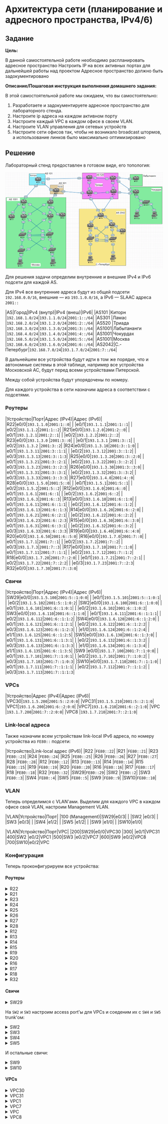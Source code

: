 # Архитектура сети (планирование и адресного пространства, IPv4/6)

## Задание

**Цель:**

В данной самостоятельной работе необходимо распланировать адресное пространство
Настроить IP на всех активных портах для дальнейшей работы над проектом
Адресное пространство должно быть задокументировано

**Описание/Пошаговая инструкция выполнения домашнего задания:**

В этой самостоятельной работе мы ожидаем, что вы самостоятельно:

1. Разработаете и задокументируете адресное пространство для лабораторного стенда.
2. Настроите ip адреса на каждом активном порту
3. Настроите каждый VPC в каждом офисе в своем VLAN.
4. Настроите VLAN управления для сетевых устройств
5. Настроите сети офисов так, чтобы не возникало broadcast штормов, а использование линков было максимально оптимизировано

## Решение

Лабораторный стенд предоставлен в готовом виде, его топология:

![Топология стенда, скриншот из Eve-NG](./topology-initial.png)

Для решения задачи определим внутренние и внешние IPv4 и IPv6
подсети для каждой AS.

Для IPv4 все внутренние адреса будут из общей подсети `192.168.0.0/16`,
внешние — из `193.1.0.0/16`, а IPv6 — SLAAC адреса `2001::`

|AS|Город|IPv4 (внутр)|IPv4 (внеш)|IPv6|
|AS101 |Киторн      |`192.168.1.0/24`|`193.1.1.0/24`|`2001:1::/64`|
|AS301 |Ламас       |`192.168.2.0/24`|`193.1.2.0/24`|`2001:2::/64`|
|AS520 |Триада      |`192.168.3.0/24`|`193.1.3.0/24`|`2001:3::/64`|
|AS1001|Лабытананги |`192.168.4.0/24`|`193.1.4.0/24`|`2001:4::/64`|
|AS1001|Чокурдах    |`192.168.5.0/24`|`193.1.5.0/24`|`2001:5::/64`|
|AS1001|Москва      |`192.168.6.0/24`|`193.1.6.0/24`|`2001:6::/64`|
|AS2042|С.-Петербург|`192.168.7.0/24`|`193.1.7.0/24`|`2001:7::/64`|

В дальнейшем все устройства будут идти в том же порядке, что и
автономные системы в этой таблице, например все устройства
Московской AC, будут перед всеми устройствами Питерской.

Между собой устройства будут упорядочены по номеру.

Для каждого устройства в сети назначим адреса в соответствии с подсетями.

### Роутеры

|Устройство|Порт|Адрес (IPv4)|Адрес (IPv6)|
|R22|e0/0|`193.1.1.0`|`2001:1::0`|
|   |e0/1|`193.1.1.1`|`2001:1::1`|
|   |e0/2|`193.1.1.2`|`2001:1::2`|
|R21|e0/0|`193.1.2.0`|`2001:2::0`|
|   |e0/1|`193.1.2.1`|`2001:2::1`|
|   |e0/2|`193.1.2.2`|`2001:2::2`|
|R23|e0/0|`193.1.3.0` |`2001:3::0`|
|   |e0/1|`193.1.3.1` |`2001:3::1`|
|   |e0/2|`193.1.3.2` |`2001:3::2`|
|R24|e0/0|`193.1.3.10`|`2001:3::1:0`|
|   |e0/1|`193.1.3.11`|`2001:3::1:1`|
|   |e0/2|`193.1.3.12`|`2001:3::1:2`|
|   |e0/3|`193.1.3.13`|`2001:3::1:3`|
|R25|e0/0|`193.1.3.20`|`2001:3::2:0`|
|   |e0/1|`193.1.3.21`|`2001:3::2:1`|
|   |e0/2|`193.1.3.22`|`2001:3::2:2`|
|   |e0/3|`193.1.3.23`|`2001:3::2:3`|
|R26|e0/0|`193.1.3.30`|`2001:3::3:0`|
|   |e0/1|`193.1.3.31`|`2001:3::3:1`|
|   |e0/2|`193.1.3.32`|`2001:3::3:2`|
|   |e0/3|`193.1.3.33`|`2001:3::3:3`|
|R27|e0/0|`193.1.4.0`|`2001:4::0`|
|R28|e0/0|`193.1.5.0`|`2001:5::0`|
|   |e0/1|`193.1.5.1`|`2001:5::1`|
|   |e0/2|`193.1.5.2`|`2001:5::2`|
|R12|e0/0|`193.1.6.0`|`2001:6::0`|
|   |e0/1|`193.1.6.1`|`2001:6::1`|
|   |e0/2|`193.1.6.2`|`2001:6::2`|
|   |e0/3|`193.1.6.3`|`2001:6::3`|
|R13|e0/0|`193.1.6.10`|`2001:6::1:0`|
|   |e0/1|`193.1.6.11`|`2001:6::1:1`|
|   |e0/2|`193.1.6.12`|`2001:6::1:2`|
|   |e0/3|`193.1.6.13`|`2001:6::1:3`|
|R14|e0/0|`193.1.6.20`|`2001:6::2:0`|
|   |e0/1|`193.1.6.21`|`2001:6::2:1`|
|   |e0/2|`193.1.6.22`|`2001:6::2:2`|
|   |e0/3|`193.1.6.23`|`2001:6::2:3`|
|R15|e0/0|`193.1.6.30`|`2001:6::3:0`|
|   |e0/1|`193.1.6.31`|`2001:6::3:1`|
|   |e0/2|`193.1.6.32`|`2001:6::3:2`|
|   |e0/3|`193.1.6.33`|`2001:6::3:3`|
|R19|e0/0|`193.1.6.40`|`2001:6::4:0`|
|R20|e0/0|`193.1.6.50`|`2001:6::5:0`|
|R16|e0/0|`193.1.7.0`|`2001:7::0`|
|   |e0/1|`193.1.7.1`|`2001:7::1`|
|   |e0/2|`193.1.7.2`|`2001:7::2`|
|   |e0/3|`193.1.7.3`|`2001:7::3`|
|R17|e0/0|`193.1.7.10`|`2001:7::1:0`|
|   |e0/1|`193.1.7.11`|`2001:7::1:1`|
|   |e0/2|`193.1.7.12`|`2001:7::1:2`|
|R18|e0/0|`193.1.7.20`|`2001:7::2:0`|
|   |e0/1|`193.1.7.21`|`2001:7::2:1`|
|   |e0/2|`193.1.7.22`|`2001:7::2:2`|
|   |e0/3|`193.1.7.23`|`2001:7::2:3`|
|R32|e0/0|`193.1.7.30`|`2001:7::3:0`|

### Свичи

|Устройство|Порт|Адрес (IPv4)|Адрес (IPv6)|
|SW29|e0/0|`193.1.5.100`|`2001:5::1:0:0`|
|    |e0/1|`193.1.5.101`|`2001:5::1:0:1`|
|    |e0/2|`193.1.5.102`|`2001:5::1:0:2`|
|SW2|e0/0|`193.1.6.100`|`2001:6::1:0:0`|
|   |e0/1|`193.1.6.101`|`2001:6::1:0:1`|
|   |e0/2|`193.1.6.102`|`2001:6::1:0:2`|
|SW3|e0/0|`193.1.6.110`|`2001:6::1:1:0`|
|   |e0/1|`193.1.6.111`|`2001:6::1:1:1`|
|   |e0/2|`193.1.6.112`|`2001:6::1:1:2`|
|SW4|e0/0|`193.1.6.120`|`2001:6::1:2:0`|
|   |e0/1|`193.1.6.121`|`2001:6::1:2:1`|
|   |e0/2|`193.1.6.122`|`2001:6::1:2:2`|
|   |e0/3|`193.1.6.123`|`2001:6::1:2:3`|
|   |e1/0|`193.1.6.124`|`2001:6::1:2:4`|
|   |e1/1|`193.1.6.125`|`2001:6::1:2:5`|
|SW5|e0/0|`193.1.6.130`|`2001:6::1:3:0`|
|   |e0/1|`193.1.6.131`|`2001:6::1:3:1`|
|   |e0/2|`193.1.6.132`|`2001:6::1:3:2`|
|   |e0/3|`193.1.6.133`|`2001:6::1:3:3`|
|   |e1/0|`193.1.6.134`|`2001:6::1:3:4`|
|   |e1/1|`193.1.6.135`|`2001:6::1:3:5`|
|SW9 |e0/0|`193.1.7.100`|`2001:7::1:0:0`|
|    |e0/1|`193.1.7.101`|`2001:7::1:0:1`|
|    |e0/2|`193.1.7.102`|`2001:7::1:0:2`|
|    |e0/3|`193.1.7.103`|`2001:7::1:0:3`|
|SW10|e0/0|`193.1.7.110`|`2001:7::1:1:0`|
|    |e0/1|`193.1.7.111`|`2001:7::1:1:1`|
|    |e0/2|`193.1.7.112`|`2001:7::1:1:2`|
|    |e0/3|`193.1.7.113`|`2001:7::1:1:3`|

### VPCs

|Устройство|Адрес (IPv4)|Адрес (IPv6)|
|VPC30|`193.1.5.200`|`2001:5::2:0:0`|
|VPC31|`193.1.5.210`|`2001:5::2:1:0`|
|VPC1|`193.1.6.200`|`2001:6::2:0:0`|
|VPC7|`193.1.6.210`|`2001:6::2:1:0`|
|VPC  |`193.1.7.200`|`2001:7::2:0:0`|
|VPC8 |`193.1.7.210`|`2001:7::2:1:0`|

### Link-local адреса

Также назначим всем устройствам link-local IPv6 адреса,
по номеру устройства из `FE80::` подсети:

|Устройство|Link-local адрес (IPv6)|
|R22 |`FE80::22`|
|R21 |`FE80::21`|
|R23 |`FE80::23`|
|R24 |`FE80::24`|
|R25 |`FE80::25`|
|R26 |`FE80::26`|
|R27 |`FE80::27`|
|R28 |`FE80::28`|
|R12 |`FE80::12`|
|R13 |`FE80::13`|
|R14 |`FE80::14`|
|R15 |`FE80::15`|
|R19 |`FE80::19`|
|R20 |`FE80::20`|
|R16 |`FE80::16`|
|R17 |`FE80::17`|
|R18 |`FE80::18`|
|R32 |`FE80::32`|
|SW29|`FE80::29`|
|SW2 |`FE80::2`|
|SW3 |`FE80::3`|
|SW4 |`FE80::4`|
|SW5 |`FE80::5`|
|SW9 |`FE80::9`|
|SW10|`FE80::10`|

### VLAN

Теперь определимся с VLAN'ами.
Выделим для каждого VPC в каждом офисе свой VLAN,
настроим Management VLAN.

|VLAN|Устройство|Порт|
|100 (Management)|SW29|e0/3|
|                |SW2 |e0/3|
|                |SW3 |e0/3|
|                |SW4 |e1/2|
|                |SW5 |e1/2|
|                |SW9 |e1/0|
|                |SW10|e1/0|

|VLAN|Устройство|Порт|VPC|
|200|SW29|e0/0|VPC30
|300|    |e0/1|VPC31
|400|SW2 |e0/2|VPC1
|500|SW3 |e0/2|VPC7
|600|SW9 |e0/2|VPC8
|700|SW10|e0/2|VPC

### Конфигурация

Теперь проконфигурируем все устройства:

#### Роутеры

<details>
  <summary>R22</summary>

  ```

  !
  version 15.4
  service timestamps debug datetime msec
  service timestamps log datetime msec
  no service password-encryption
  !
  hostname R22
  !
  boot-start-marker
  boot-end-marker
  !
  !
  !
  no aaa new-model
  clock timezone EET 2 0
  mmi polling-interval 60
  no mmi auto-configure
  no mmi pvc
  mmi snmp-timeout 180
  !
  !
  !
  !
  !
  !
  !
  !


  !
  !
  !
  !
  ip cef
  ipv6 unicast-routing
  no ipv6 cef
  !
  multilink bundle-name authenticated
  !
  !
  !
  !
  !
  !
  !
  !
  !
  redundancy
  !
  !
  ! 
  !
  !
  !
  !
  !
  !
  !
  !
  !
  !
  !
  !
  interface Ethernet0/0
   no shutdown
   ip address 193.1.1.0 255.255.255.0
   ipv6 address 2001:1::0
   ipv6 address FE80::22 link-local
  !
  interface Ethernet0/1
   no shutdown
   ip address 193.1.1.1 255.255.255.0
   ipv6 address 2001:1::1
   ipv6 address FE80::22 link-local
  !
  interface Ethernet0/2
   no shutdown
   ip address 193.1.1.2 255.255.255.0
   ipv6 address 2001:1::2
   ipv6 address FE80::22 link-local
  !
  interface Ethernet0/3
   no shutdown
   no ip address
   shutdown
  !
  interface Ethernet1/0
   no shutdown
   no ip address
   shutdown
  !
  interface Ethernet1/1
   no shutdown
   no ip address
   shutdown
  !
  interface Ethernet1/2
   no shutdown
   no ip address
   shutdown
  !
  interface Ethernet1/3
   no shutdown
   no ip address
   shutdown
  !
  ip forward-protocol nd
  !
  !
  no ip http server
  no ip http secure-server
  !
  !
  !
  !
  control-plane
  !
  !
  !
  !
  !
  !
  !
  !
  line con 0
   logging synchronous
  line aux 0
  line vty 0 4
   login
   transport input none
  !
  !
  end
  ```
</details>

<details>
  <summary>R21</summary>

  ```
  !
  version 15.4
  service timestamps debug datetime msec
  service timestamps log datetime msec
  no service password-encryption
  !
  hostname R21
  !
  boot-start-marker
  boot-end-marker
  !
  !
  !
  no aaa new-model
  clock timezone EET 2 0
  mmi polling-interval 60
  no mmi auto-configure
  no mmi pvc
  mmi snmp-timeout 180
  !
  !
  !
  !
  !
  !
  !
  !


  !
  !
  !
  !
  ip cef
  ipv6 unicast-routing
  no ipv6 cef
  !
  multilink bundle-name authenticated
  !
  !
  !
  !
  !
  !
  !
  !
  !
  redundancy
  !
  !
  ! 
  !
  !
  !
  !
  !
  !
  !
  !
  !
  !
  !
  !
  interface Ethernet0/0
   no shutdown
   ip address 193.1.2.0 255.255.255.0
   ipv6 address 2001:2::0
   ipv6 address FE80::21 link-local
  !
  interface Ethernet0/1
   no shutdown
   ip address 193.1.2.1 255.255.255.0
   ipv6 address 2001:2::1
   ipv6 address FE80::21 link-local
  !
  interface Ethernet0/2
   no shutdown
   ip address 193.1.2.2 255.255.255.0
   ipv6 address 2001:2::2
   ipv6 address FE80::21 link-local
  !
  interface Ethernet0/3
   no shutdown
   no ip address
   shutdown
  !
  interface Ethernet1/0
   no shutdown
   no ip address
   shutdown
  !
  interface Ethernet1/1
   no shutdown
   no ip address
   shutdown
  !
  interface Ethernet1/2
   no shutdown
   no ip address
   shutdown
  !
  interface Ethernet1/3
   no shutdown
   no ip address
   shutdown
  !
  ip forward-protocol nd
  !
  !
  no ip http server
  no ip http secure-server
  !
  !
  !
  !
  control-plane
  !
  !
  !
  !
  !
  !
  !
  !
  line con 0
   logging synchronous
  line aux 0
  line vty 0 4
   login
   transport input none
  !
  !
  end
  ```
</details>

<details>
  <summary>R23</summary>

  ```

  !
  version 15.4
  service timestamps debug datetime msec
  service timestamps log datetime msec
  no service password-encryption
  !
  hostname R23
  !
  boot-start-marker
  boot-end-marker
  !
  !
  !
  no aaa new-model
  clock timezone EET 2 0
  mmi polling-interval 60
  no mmi auto-configure
  no mmi pvc
  mmi snmp-timeout 180
  !
  !
  !
  !
  !
  !
  !
  !


  !
  !
  !
  !
  ip cef
  ipv6 unicast-routing
  no ipv6 cef
  !
  multilink bundle-name authenticated
  !
  !
  !
  !
  !
  !
  !
  !
  !
  redundancy
  !
  !
  ! 
  !
  !
  !
  !
  !
  !
  !
  !
  !
  !
  !
  !
  interface Ethernet0/0
   no shutdown
   ip address 193.1.3.0 255.255.255.0
   ipv6 address 2001:3::0
   ipv6 address FE80::23 link-local
  !
  interface Ethernet0/1
   no shutdown
   ip address 193.1.3.1 255.255.255.0
   ipv6 address 2001:3::1
   ipv6 address FE80::23 link-local
  !
  interface Ethernet0/2
   no shutdown
   ip address 193.1.3.2 255.255.255.0
   ipv6 address 2001:3::2
   ipv6 address FE80::23 link-local
  !
  interface Ethernet0/3
   no shutdown
   no ip address
   shutdown
  !
  interface Ethernet1/0
   no shutdown
   no ip address
   shutdown
  !
  interface Ethernet1/1
   no shutdown
   no ip address
   shutdown
  !
  interface Ethernet1/2
   no shutdown
   no ip address
   shutdown
  !
  interface Ethernet1/3
   no shutdown
   no ip address
   shutdown
  !
  ip forward-protocol nd
  !
  !
  no ip http server
  no ip http secure-server
  !
  !
  !
  !
  control-plane
  !
  !
  !
  !
  !
  !
  !
  !
  line con 0
   logging synchronous
  line aux 0
  line vty 0 4
   login
   transport input none
  !
  !
  end
  ```
</details>

<details>
  <summary>R24</summary>

  ```
  !
  version 15.4
  service timestamps debug datetime msec
  service timestamps log datetime msec
  no service password-encryption
  !
  hostname R24
  !
  boot-start-marker
  boot-end-marker
  !
  !
  !
  no aaa new-model
  clock timezone EET 2 0
  mmi polling-interval 60
  no mmi auto-configure
  no mmi pvc
  mmi snmp-timeout 180
  !
  !
  !
  !
  !
  !
  !
  !


  !
  !
  !
  !
  ip cef
  ipv6 unicast-routing
  no ipv6 cef
  !
  multilink bundle-name authenticated
  !
  !
  !
  !
  !
  !
  !
  !
  !
  redundancy
  !
  !
  ! 
  !
  !
  !
  !
  !
  !
  !
  !
  !
  !
  !
  !
  interface Ethernet0/0
   no shutdown
   ip address 193.1.3.10 255.255.255.0
   ipv6 address 2001:3::1:0
   ipv6 address FE80::24 link-local
  !
  interface Ethernet0/1
   no shutdown
   ip address 193.1.3.11 255.255.255.0
   ipv6 address 2001:3::1:1
   ipv6 address FE80::24 link-local
  !
  interface Ethernet0/2
   no shutdown
   ip address 193.1.3.12 255.255.255.0
   ipv6 address 2001:3::1:2
   ipv6 address FE80::24 link-local
  !
  interface Ethernet0/3
   no shutdown
   ip address 193.1.3.13 255.255.255.0
   ipv6 address 2001:3::1:3
   ipv6 address FE80::24 link-local
  !
  interface Ethernet1/0
   no shutdown
   no ip address
   shutdown
  !
  interface Ethernet1/1
   no shutdown
   no ip address
   shutdown
  !
  interface Ethernet1/2
   no shutdown
   no ip address
   shutdown
  !
  interface Ethernet1/3
   no shutdown
   no ip address
   shutdown
  !
  ip forward-protocol nd
  !
  !
  no ip http server
  no ip http secure-server
  !
  !
  !
  !
  control-plane
  !
  !
  !
  !
  !
  !
  !
  !
  line con 0
   logging synchronous
  line aux 0
  line vty 0 4
   login
   transport input none
  !
  !
  end
  ```
</details>

<details>
  <summary>R25</summary>

  ```
  !
  version 15.4
  service timestamps debug datetime msec
  service timestamps log datetime msec
  no service password-encryption
  !
  hostname R25
  !
  boot-start-marker
  boot-end-marker
  !
  !
  !
  no aaa new-model
  clock timezone EET 2 0
  mmi polling-interval 60
  no mmi auto-configure
  no mmi pvc
  mmi snmp-timeout 180
  !
  !
  !
  !
  !
  !
  !
  !


  !
  !
  !
  !
  ip cef
  ipv6 unicast-routing
  no ipv6 cef
  !
  multilink bundle-name authenticated
  !
  !
  !
  !
  !
  !
  !
  !
  !
  redundancy
  !
  !
  ! 
  !
  !
  !
  !
  !
  !
  !
  !
  !
  !
  !
  !
  interface Ethernet0/0
   no shutdown
   ip address 193.1.3.20 255.255.255.0
   ipv6 address 2001:3::2:0
   ipv6 address FE80::25 link-local
  !
  interface Ethernet0/1
   no shutdown
   ip address 193.1.3.21 255.255.255.0
   ipv6 address 2001:3::2:1
   ipv6 address FE80::25 link-local
  !
  interface Ethernet0/2
   no shutdown
   ip address 193.1.3.22 255.255.255.0
   ipv6 address 2001:3::2:2
   ipv6 address FE80::25 link-local
  !
  interface Ethernet0/3
   no shutdown
   ip address 193.1.3.23 255.255.255.0
   ipv6 address 2001:3::2:3
   ipv6 address FE80::25 link-local
  !
  interface Ethernet1/0
   no shutdown
   no ip address
   shutdown
  !
  interface Ethernet1/1
   no shutdown
   no ip address
   shutdown
  !
  interface Ethernet1/2
   no shutdown
   no ip address
   shutdown
  !
  interface Ethernet1/3
   no shutdown
   no ip address
   shutdown
  !
  ip forward-protocol nd
  !
  !
  no ip http server
  no ip http secure-server
  !
  !
  !
  !
  control-plane
  !
  !
  !
  !
  !
  !
  !
  !
  line con 0
   logging synchronous
  line aux 0
  line vty 0 4
   login
   transport input none
  !
  !
  end
  ```
</details>

<details>
  <summary>R26</summary>

  ```
  !
  version 15.4
  service timestamps debug datetime msec
  service timestamps log datetime msec
  no service password-encryption
  !
  hostname R26
  !
  boot-start-marker
  boot-end-marker
  !
  !
  !
  no aaa new-model
  clock timezone EET 2 0
  mmi polling-interval 60
  no mmi auto-configure
  no mmi pvc
  mmi snmp-timeout 180
  !
  !
  !
  !
  !
  !
  !
  !


  !
  !
  !
  !
  ip cef
  ipv6 unicast-routing
  no ipv6 cef
  !
  multilink bundle-name authenticated
  !
  !
  !
  !
  !
  !
  !
  !
  !
  redundancy
  !
  !
  ! 
  !
  !
  !
  !
  !
  !
  !
  !
  !
  !
  !
  !
  interface Ethernet0/0
   no shutdown
   ip address 193.1.3.30 255.255.255.0
   ipv6 address 2001:3::3:0
   ipv6 address FE80::26 link-local
  !
  interface Ethernet0/1
   no shutdown
   ip address 193.1.3.31 255.255.255.0
   ipv6 address 2001:3::3:1
   ipv6 address FE80::26 link-local
  !
  interface Ethernet0/2
   no shutdown
   ip address 193.1.3.32 255.255.255.0
   ipv6 address 2001:3::3:2
   ipv6 address FE80::26 link-local
  !
  interface Ethernet0/3
   no shutdown
   ip address 193.1.3.33 255.255.255.0
   ipv6 address 2001:3::3:3
   ipv6 address FE80::26 link-local
  !
  interface Ethernet1/0
   no shutdown
   no ip address
   shutdown
  !
  interface Ethernet1/1
   no shutdown
   no ip address
   shutdown
  !
  interface Ethernet1/2
   no shutdown
   no ip address
   shutdown
  !
  interface Ethernet1/3
   no shutdown
   no ip address
   shutdown
  !
  ip forward-protocol nd
  !
  !
  no ip http server
  no ip http secure-server
  !
  !
  !
  !
  control-plane
  !
  !
  !
  !
  !
  !
  !
  !
  line con 0
   logging synchronous
  line aux 0
  line vty 0 4
   login
   transport input none
  !
  !
  end
  ```
</details>

<details>
  <summary>R27</summary>

  ```
  !
  version 15.4
  service timestamps debug datetime msec
  service timestamps log datetime msec
  no service password-encryption
  !
  hostname R27
  !
  boot-start-marker
  boot-end-marker
  !
  !
  !
  no aaa new-model
  clock timezone EET 2 0
  mmi polling-interval 60
  no mmi auto-configure
  no mmi pvc
  mmi snmp-timeout 180
  !
  !
  !
  !
  !
  !
  !
  !


  !
  !
  !
  !
  ip cef
  ipv6 unicast-routing
  no ipv6 cef
  !
  multilink bundle-name authenticated
  !
  !
  !
  !
  !
  !
  !
  !
  !
  redundancy
  !
  !
  ! 
  !
  !
  !
  !
  !
  !
  !
  !
  !
  !
  !
  !
  interface Ethernet0/0
   no shutdown
   ip address 193.1.4.0 255.255.255.0
   ipv6 address 2001:4::0
   ipv6 address FE80::27 link-local
  !
  interface Ethernet0/1
   no shutdown
   no ip address
   shutdown
  !
  interface Ethernet0/2
   no shutdown
   no ip address
   shutdown
  !
  interface Ethernet0/3
   no shutdown
   no ip address
   shutdown
  !
  interface Ethernet1/0
   no shutdown
   no ip address
   shutdown
  !
  interface Ethernet1/1
   no shutdown
   no ip address
   shutdown
  !
  interface Ethernet1/2
   no shutdown
   no ip address
   shutdown
  !
  interface Ethernet1/3
   no shutdown
   no ip address
   shutdown
  !
  ip forward-protocol nd
  !
  !
  no ip http server
  no ip http secure-server
  !
  !
  !
  !
  control-plane
  !
  !
  !
  !
  !
  !
  !
  !
  line con 0
   logging synchronous
  line aux 0
  line vty 0 4
   login
   transport input none
  !
  !
  end
  ```
</details>

<details>
  <summary>R28</summary>

  ```

  !
  version 15.4
  service timestamps debug datetime msec
  service timestamps log datetime msec
  no service password-encryption
  !
  hostname R28
  !
  boot-start-marker
  boot-end-marker
  !
  !
  !
  no aaa new-model
  clock timezone EET 2 0
  mmi polling-interval 60
  no mmi auto-configure
  no mmi pvc
  mmi snmp-timeout 180
  !
  !
  !
  !
  !
  !
  !
  !


  !
  !
  !
  !
  ip cef
  ipv6 unicast-routing
  ipv6 cef
  !
  multilink bundle-name authenticated
  !
  !
  !
  !
  !
  !
  !
  !
  !
  redundancy
  !
  !
  ! 
  !
  !
  !
  !
  !
  !
  !
  !
  !
  !
  !
  !
  interface Ethernet0/0
   no shutdown
   ip address 193.1.5.0 255.255.255.0
   ipv6 address 2001:5::0
   ipv6 address FE80::28 link-local
  !
  interface Ethernet0/1
   no shutdown
   ip address 193.1.5.1 255.255.255.0
   ipv6 address 2001:5::1
   ipv6 address FE80::28 link-local
  !
  interface Ethernet0/2
   no shutdown
   ip address 193.1.5.2 255.255.255.0
   ipv6 address 2001:5::2
   ipv6 address FE80::28 link-local
  !
  interface Ethernet0/3
   no shutdown
   no ip address
   shutdown
  !
  interface Ethernet1/0
   no shutdown
   no ip address
   shutdown
  !
  interface Ethernet1/1
   no shutdown
   no ip address
   shutdown
  !
  interface Ethernet1/2
   no shutdown
   no ip address
   shutdown
  !
  interface Ethernet1/3
   no shutdown
   no ip address
   shutdown
  !
  ip forward-protocol nd
  !
  !
  no ip http server
  no ip http secure-server
  !
  !
  !
  !
  control-plane
  !
  !
  !
  !
  !
  !
  !
  !
  line con 0
   logging synchronous
  line aux 0
  line vty 0 4
   login
   transport input none
  !
  !
  end
  ```
</details>

<details>
  <summary>R12</summary>

  ```
  !
  version 15.4
  service timestamps debug datetime msec
  service timestamps log datetime msec
  no service password-encryption
  !
  hostname R12
  !
  boot-start-marker
  boot-end-marker
  !
  !
  !
  no aaa new-model
  clock timezone EET 2 0
  mmi polling-interval 60
  no mmi auto-configure
  no mmi pvc
  mmi snmp-timeout 180
  !
  !
  !
  !
  !
  !
  !
  !


  !
  !
  !
  !
  ip cef
  ipv6 unicast-routing
  no ipv6 cef
  !
  multilink bundle-name authenticated
  !
  !
  !
  !
  !
  !
  !
  !
  !
  redundancy
  !
  !
  ! 
  !
  !
  !
  !
  !
  !
  !
  !
  !
  !
  !
  !
  interface Ethernet0/0
   no shutdown
   no ip address
  !
  interface Ethernet0/0.100
   no shutdown
   encapsulation dot1Q 100
   ip address 193.1.6.0 255.255.255.0
   ipv6 address 2001:6::0
   ipv6 address FE80::12 link-local
  !
  interface Ethernet0/0.400
   no shutdown
   encapsulation dot1Q 400
   ip address 193.1.6.0 255.255.255.0
   ipv6 address 2001:6::0
   ipv6 address FE80::12 link-local
  !
  interface Ethernet0/1
   no shutdown
   no ip address
  !
  interface Ethernet0/1.500
   no shutdown
   encapsulation dot1Q 500
   ip address 193.1.6.1 255.255.255.0
   ipv6 address 2001:6::1
   ipv6 address FE80::12 link-local
  !
  interface Ethernet0/2
   no shutdown
   ip address 193.1.6.2 255.255.255.0
   ipv6 address 2001:6::2
   ipv6 address FE80::12 link-local
  !
  interface Ethernet0/3
   no shutdown
   ip address 193.1.6.3 255.255.255.0
   ipv6 address 2001:6::3
   ipv6 address FE80::12 link-local
  !
  interface Ethernet1/0
   no shutdown
   no ip address
   shutdown
  !
  interface Ethernet1/1
   no shutdown
   no ip address
   shutdown
  !
  interface Ethernet1/2
   no shutdown
   no ip address
   shutdown
  !
  interface Ethernet1/3
   no shutdown
   no ip address
   shutdown
  !
  ip forward-protocol nd
  !
  !
  no ip http server
  no ip http secure-server
  !
  !
  !
  !
  control-plane
  !
  !
  !
  !
  !
  !
  !
  !
  line con 0
   logging synchronous
  line aux 0
  line vty 0 4
   login
   transport input none
  !
  !
  end
  ```
</details>

<details>
  <summary>R13</summary>

  ```
  version 15.4
  service timestamps debug datetime msec
  service timestamps log datetime msec
  no service password-encryption
  !
  hostname R13
  !
  boot-start-marker
  boot-end-marker
  !
  !
  !
  no aaa new-model
  clock timezone EET 2 0
  mmi polling-interval 60
  no mmi auto-configure
  no mmi pvc
  mmi snmp-timeout 180
  !
  !
  !
  !
  !
  !
  !
  !


  !
  !
  !
  !
  ip cef
  ipv6 unicast-routing
  no ipv6 cef
  !
  multilink bundle-name authenticated
  !
  !
  !
  !
  !
  !
  !
  !
  !
  redundancy
  !
  !
  ! 
  !
  !
  !
  !
  !
  !
  !
  !
  !
  !
  !
  !
  interface Ethernet0/0
   no shutdown
   no ip address
  !
  interface Ethernet0/0.100
   no shutdown
   encapsulation dot1Q 100
   ip address 193.1.6.10 255.255.255.0
   ipv6 address 2001:6::1:0
   ipv6 address FE80::13 link-local
  !
  interface Ethernet0/0.500
   no shutdown
   ip address 100.0.1.1 255.255.255.0
   ipv6 address FE80::13 link-local
   ipv6 address 2001:1001:0:101::13/64
  !
  interface Ethernet0/1
   no shutdown
   no ip address
  !
  interface Ethernet0/1.400
   no shutdown
   encapsulation dot1Q 400
   ip address 193.1.6.11 255.255.255.0
   ipv6 address 2001:6::1:1
   ipv6 address FE80::13 link-local
  !
  interface Ethernet0/2
   no shutdown
   ip address 193.1.6.12 255.255.255.0
   ipv6 address 2001:6::1:2
   ipv6 address FE80::13 link-local
  !
  interface Ethernet0/3
   no shutdown
   ip address 193.1.6.13 255.255.255.0
   ipv6 address 2001:6::1:3
   ipv6 address FE80::13 link-local
  !
  interface Ethernet1/0
   no shutdown
   no ip address
   shutdown
  !
  interface Ethernet1/1
   no shutdown
   no ip address
   shutdown
  !
  interface Ethernet1/2
   no shutdown
   no ip address
   shutdown
  !
  interface Ethernet1/3
   no shutdown
   no ip address
   shutdown
  !
  ip forward-protocol nd
  !
  !
  no ip http server
  no ip http secure-server
  !
  !
  !
  !
  control-plane
  !
  !
  !
  !
  !
  !
  !
  !
  line con 0
   logging synchronous
  line aux 0
  line vty 0 4
   login
   transport input none
  !
  !
  end
  ```
</details>

<details>
  <summary>R14</summary>

  ```
  !
  version 15.4
  service timestamps debug datetime msec
  service timestamps log datetime msec
  no service password-encryption
  !
  hostname R14
  !
  boot-start-marker
  boot-end-marker
  !
  !
  !
  no aaa new-model
  clock timezone EET 2 0
  mmi polling-interval 60
  no mmi auto-configure
  no mmi pvc
  mmi snmp-timeout 180
  !
  !
  !
  !
  !
  !
  !
  !


  !
  !
  !
  !
  ip cef
  ipv6 unicast-routing
  no ipv6 cef
  !
  multilink bundle-name authenticated
  !
  !
  !
  !
  !
  !
  !
  !
  !
  redundancy
  !
  !
  ! 
  !
  !
  !
  !
  !
  !
  !
  !
  !
  !
  !
  !
  interface Ethernet0/0
   no shutdown
   ip address 193.1.6.20 255.255.255.0
   ipv6 address 2001:6::2:0
   ipv6 address FE80::14 link-local
  !
  interface Ethernet0/1
   no shutdown
   ip address 193.1.6.21 255.255.255.0
   ipv6 address 2001:6::2:1
   ipv6 address FE80::14 link-local
  !
  interface Ethernet0/2
   no shutdown
   ip address 193.1.6.22 255.255.255.0
   ipv6 address 2001:6::2:2
   ipv6 address FE80::14 link-local
  !
  interface Ethernet0/3
   no shutdown
   ip address 193.1.6.23 255.255.255.0
   ipv6 address 2001:6::2:3
   ipv6 address FE80::14 link-local
  !
  ip forward-protocol nd
  !
  !
  no ip http server
  no ip http secure-server
  !
  !
  !
  !
  control-plane
  !
  !
  !
  !
  !
  !
  !
  !
  line con 0
   logging synchronous
  line aux 0
  line vty 0 4
   login
   transport input none
  !
  !
  end
  ```
</details>

<details>
  <summary>R15</summary>

  ```
  !
  version 15.4
  service timestamps debug datetime msec
  service timestamps log datetime msec
  no service password-encryption
  !
  hostname R15
  !
  boot-start-marker
  boot-end-marker
  !
  !
  !
  no aaa new-model
  clock timezone EET 2 0
  mmi polling-interval 60
  no mmi auto-configure
  no mmi pvc
  mmi snmp-timeout 180
  !
  !
  !
  !
  !
  !
  !
  !


  !
  !
  !
  !
  ip cef
  ipv6 unicast-routing
  no ipv6 cef
  !
  multilink bundle-name authenticated
  !
  !
  !
  !
  !
  !
  !
  !
  !
  redundancy
  !
  !
  ! 
  !
  !
  !
  !
  !
  !
  !
  !
  !
  !
  !
  !
  interface Ethernet0/0
   no shutdown
   ip address 193.1.6.30 255.255.255.0
   ipv6 address 2001:6::3:0
   ipv6 address FE80::15 link-local
  !
  interface Ethernet0/1
   no shutdown
   ip address 193.1.6.31 255.255.255.0
   ipv6 address 2001:6::3:1
   ipv6 address FE80::15 link-local
  !
  interface Ethernet0/2
   no shutdown
   ip address 193.1.6.32 255.255.255.0
   ipv6 address 2001:6::3:2
   ipv6 address FE80::15 link-local
  !
  interface Ethernet0/3
   no shutdown
   ip address 193.1.6.33 255.255.255.0
   ipv6 address 2001:6::3:3
   ipv6 address FE80::15 link-local
  !
  ip forward-protocol nd
  !
  !
  no ip http server
  no ip http secure-server
  !
  !
  !
  !
  control-plane
  !
  !
  !
  !
  !
  !
  !
  !
  line con 0
   logging synchronous
  line aux 0
  line vty 0 4
   login
   transport input none
  !
  !
  end
  ```
</details>

<details>
  <summary>R19</summary>

  ```
  !
  version 15.4
  service timestamps debug datetime msec
  service timestamps log datetime msec
  no service password-encryption
  !
  hostname R19
  !
  boot-start-marker
  boot-end-marker
  !
  !
  !
  no aaa new-model
  clock timezone EET 2 0
  mmi polling-interval 60
  no mmi auto-configure
  no mmi pvc
  mmi snmp-timeout 180
  !
  !
  !
  !
  !
  !
  !
  !


  !
  !
  !
  !
  ip cef
  ipv6 unicast-routing
  no ipv6 cef
  !
  multilink bundle-name authenticated
  !
  !
  !
  !
  !
  !
  !
  !
  !
  redundancy
  !
  !
  ! 
  !
  !
  !
  !
  !
  !
  !
  !
  !
  !
  !
  !
  interface Ethernet0/0
   no shutdown
   ip address 193.1.6.40 255.255.255.0
   ipv6 address 2001:6::4:0
   ipv6 address FE80::19 link-local
  !
  interface Ethernet0/1
   no shutdown
   no ip address
   shutdown
  !
  interface Ethernet0/2
   no shutdown
   no ip address
   shutdown
  !
  interface Ethernet0/3
   no shutdown
   no ip address
   shutdown
  !
  ip forward-protocol nd
  !
  !
  no ip http server
  no ip http secure-server
  !
  !
  !
  !
  control-plane
  !
  !
  !
  !
  !
  !
  !
  !
  line con 0
   logging synchronous
  line aux 0
  line vty 0 4
   login
   transport input none
  !
  !
  end
  ```
</details>

<details>
  <summary>R20</summary>

  ```
  !
  version 15.4
  service timestamps debug datetime msec
  service timestamps log datetime msec
  no service password-encryption
  !
  hostname R20
  !
  boot-start-marker
  boot-end-marker
  !
  !
  !
  no aaa new-model
  clock timezone EET 2 0
  mmi polling-interval 60
  no mmi auto-configure
  no mmi pvc
  mmi snmp-timeout 180
  !
  !
  !
  !
  !
  !
  !
  !


  !
  !
  !
  !
  ip cef
  ipv6 unicast-routing
  no ipv6 cef
  !
  multilink bundle-name authenticated
  !
  !
  !
  !
  !
  !
  !
  !
  !
  redundancy
  !
  !
  ! 
  !
  !
  !
  !
  !
  !
  !
  !
  !
  !
  !
  !
  interface Ethernet0/0
   no shutdown
   ip address 193.1.6.50 255.255.255.0
   ipv6 address 2001:6::5:0
   ipv6 address FE80::20 link-local
  !
  interface Ethernet0/1
   no shutdown
   no ip address
   shutdown
  !
  interface Ethernet0/2
   no shutdown
   no ip address
   shutdown
  !
  interface Ethernet0/3
   no shutdown
   no ip address
   shutdown
  !
  ip forward-protocol nd
  !
  !
  no ip http server
  no ip http secure-server
  !
  !
  !
  !
  control-plane
  !
  !
  !
  !
  !
  !
  !
  !
  line con 0
   logging synchronous
  line aux 0
  line vty 0 4
   login
   transport input none
  !
  !
  end
  ```
</details>

<details>
  <summary>R16</summary>

  ```
  !
  version 15.4
  service timestamps debug datetime msec
  service timestamps log datetime msec
  no service password-encryption
  !
  hostname R16
  !
  boot-start-marker
  boot-end-marker
  !
  !
  !
  no aaa new-model
  clock timezone EET 2 0
  mmi polling-interval 60
  no mmi auto-configure
  no mmi pvc
  mmi snmp-timeout 180
  !
  !
  !
  !
  !
  !
  !
  !


  !
  !
  !
  !
  ip cef
  ipv6 unicast-routing
  no ipv6 cef
  !
  multilink bundle-name authenticated
  !
  !
  !
  !
  !
  !
  !
  !
  !
  redundancy
  !
  !
  ! 
  !
  !
  !
  !
  !
  !
  !
  !
  !
  !
  !
  !
  interface Ethernet0/0
   no shutdown
   ip address 193.1.7.0 255.255.255.0
   ipv6 address 2001:7::0
   ipv6 address FE80::16 link-local
  !
  interface Ethernet0/1
   no shutdown
   ip address 193.1.7.1 255.255.255.0
   ipv6 address 2001:7::1
   ipv6 address FE80::16 link-local
  !
  interface Ethernet0/2
   no shutdown
   ip address 193.1.7.2 255.255.255.0
   ipv6 address 2001:7::2
   ipv6 address FE80::16 link-local
  !
  interface Ethernet0/3
   no shutdown
   ip address 193.1.7.3 255.255.255.0
   ipv6 address 2001:7::3
   ipv6 address FE80::16 link-local
  !
  ip forward-protocol nd
  !
  !
  no ip http server
  no ip http secure-server
  !
  !
  !
  !
  control-plane
  !
  !
  !
  !
  !
  !
  !
  !
  line con 0
   logging synchronous
  line aux 0
  line vty 0 4
   login
   transport input none
  !
  !
  end
  ```
</details>

<details>
  <summary>R17</summary>

  ```
  !
  version 15.4
  service timestamps debug datetime msec
  service timestamps log datetime msec
  no service password-encryption
  !
  hostname R17
  !
  boot-start-marker
  boot-end-marker
  !
  !
  !
  no aaa new-model
  clock timezone EET 2 0
  mmi polling-interval 60
  no mmi auto-configure
  no mmi pvc
  mmi snmp-timeout 180
  !
  !
  !
  !
  !
  !
  !
  !


  !
  !
  !
  !
  ip cef
  ipv6 unicast-routing
  no ipv6 cef
  !
  multilink bundle-name authenticated
  !
  !
  !
  !
  !
  !
  !
  !
  !
  redundancy
  !
  !
  ! 
  !
  !
  !
  !
  !
  !
  !
  !
  !
  !
  !
  !
  interface Ethernet0/0
   no shutdown
   ip address 193.1.7.10 255.255.255.0
   ipv6 address 2001:7::1:0
   ipv6 address FE80::17 link-local
  !
  interface Ethernet0/1
   no shutdown
   ip address 193.1.7.11 255.255.255.0
   ipv6 address 2001:7::1:1
   ipv6 address FE80::17 link-local
  !
  interface Ethernet0/2
   no shutdown
   ip address 193.1.7.12 255.255.255.0
   ipv6 address 2001:7::1:2
   ipv6 address FE80::17 link-local
  !
  interface Ethernet0/3
   no shutdown
   no ip address
   shutdown
  !
  ip forward-protocol nd
  !
  !
  no ip http server
  no ip http secure-server
  !
  !
  !
  !
  control-plane
  !
  !
  !
  !
  !
  !
  !
  !
  line con 0
   logging synchronous
  line aux 0
  line vty 0 4
   login
   transport input none
  !
  !
  end
  ```
</details>

<details>
  <summary>R18</summary>

  ```
  !
  version 15.4
  service timestamps debug datetime msec
  service timestamps log datetime msec
  no service password-encryption
  !
  hostname R18
  !
  boot-start-marker
  boot-end-marker
  !
  !
  !
  no aaa new-model
  clock timezone EET 2 0
  mmi polling-interval 60
  no mmi auto-configure
  no mmi pvc
  mmi snmp-timeout 180
  !
  !
  !
  !
  !
  !
  !
  !


  !
  !
  !
  !
  ip cef
  ipv6 unicast-routing
  no ipv6 cef
  !
  multilink bundle-name authenticated
  !
  !
  !
  !
  !
  !
  !
  !
  !
  redundancy
  !
  !
  ! 
  !
  !
  !
  !
  !
  !
  !
  !
  !
  !
  !
  !
  interface Ethernet0/0
   no shutdown
   ip address 193.1.7.20 255.255.255.0
   ipv6 address 2001:7::2:0
   ipv6 address FE80::18 link-local
  !
  interface Ethernet0/1
   no shutdown
   ip address 193.1.7.21 255.255.255.0
   ipv6 address 2001:7::2:1
   ipv6 address FE80::18 link-local
  !
  interface Ethernet0/2
   no shutdown
   ip address 193.1.7.22 255.255.255.0
   ipv6 address 2001:7::2:2
   ipv6 address FE80::18 link-local
  !
  interface Ethernet0/3
   no shutdown
   ip address 193.1.7.23 255.255.255.0
   ipv6 address 2001:7::2:3
   ipv6 address FE80::18 link-local
  !
  ip forward-protocol nd
  !
  !
  no ip http server
  no ip http secure-server
  !
  !
  !
  !
  control-plane
  !
  !
  !
  !
  !
  !
  !
  !
  line con 0
   logging synchronous
  line aux 0
  line vty 0 4
   login
   transport input none
  !
  !
  end
  ```
</details>

<details>
  <summary>R32</summary>

  ```
  !
  version 15.4
  service timestamps debug datetime msec
  service timestamps log datetime msec
  no service password-encryption
  !
  hostname R32
  !
  boot-start-marker
  boot-end-marker
  !
  !
  !
  no aaa new-model
  clock timezone EET 2 0
  mmi polling-interval 60
  no mmi auto-configure
  no mmi pvc
  mmi snmp-timeout 180
  !
  !
  !
  !
  !
  !
  !
  !


  !
  !
  !
  !
  ip cef
  ipv6 unicast-routing
  no ipv6 cef
  !
  multilink bundle-name authenticated
  !
  !
  !
  !
  !
  !
  !
  !
  !
  redundancy
  !
  !
  ! 
  !
  !
  !
  !
  !
  !
  !
  !
  !
  !
  !
  !
  interface Ethernet0/0
   no shutdown
   ip address 193.1.7.30 255.255.255.0
   ipv6 address 2001:7::3:0
   ipv6 address FE80::32 link-local
  !
  interface Ethernet0/1
   no shutdown
   no ip address
   shutdown
  !
  interface Ethernet0/2
   no shutdown
   no ip address
   shutdown
  !
  interface Ethernet0/3
   no shutdown
   no ip address
   shutdown
  !
  ip forward-protocol nd
  !
  !
  no ip http server
  no ip http secure-server
  !
  !
  !
  !
  control-plane
  !
  !
  !
  !
  !
  !
  !
  !
  line con 0
   logging synchronous
  line aux 0
  line vty 0 4
   login
   transport input none
  !
  !
  end
  ```
</details>

#### Свичи

<details>
  <summary>SW29</summary>

  ```
  version 15.2
  service timestamps debug datetime msec
  service timestamps log datetime msec
  no service password-encryption
  service compress-config
  !
  hostname SW29
  !
  boot-start-marker
  boot-end-marker
  !
  !
  !
  no aaa new-model
  clock timezone EET 2 0
  !
  !
  !
  !
  !
  !
  !
  !
  ip cef
  no ipv6 cef
  !
  !
  spanning-tree mode pvst
  spanning-tree extend system-id
  !
  vlan internal allocation policy ascending
  !
  vlan 200
  !
  vlan 300
  !
  vlan 100
  !
  !
  !
  !
  !
  !
  !
  !
  !
  !
  !
  interface Ethernet0/0
   no shutdown
   switchport access vlan 200
   switchport mode access
  !
  interface Ethernet0/1
   no shutdown
   switchport access vlan 300
   switchport mode access
  !
  interface Ethernet0/2
   no shutdown
   ip address 193.1.5.102
   ipv6 address 2001:5::1:0:2
   ipv6 address FE80::29 link-local
  !
  interface Vlan200
   no shutdown
   ip address 193.1.5.100
   ipv6 address 2001:5::1:0:0
   ipv6 address FE80::29 link-local
  !
  interface Vlan300
   no shutdown
   ip address 193.1.5.101
   ipv6 address 2001:5::1:0:1
   ipv6 address FE80::29 link-local
  !
  interface Vlan100
   no shutdown
  !
  ip forward-protocol nd
  !
  no ip http server
  no ip http secure-server
  !
  !
  !
  !
  !
  !
  control-plane
  !
  !
  line con 0
   logging synchronous
  line aux 0
  line vty 0 4
   login
  !
  !
  end
  ```
</details>

На `SW2` и `SW3` настроим access port'ы для VPCs
и соеденим их с `SW4` и `SW5` trunk'ом:

<details>
  <summary>SW2</summary>

  ```
  version 15.2
  service timestamps debug datetime msec
  service timestamps log datetime msec
  no service password-encryption
  service compress-config
  !
  hostname SW2
  !
  boot-start-marker
  boot-end-marker
  !
  !
  !
  no aaa new-model
  clock timezone EET 2 0
  !
  !
  !
  !
  !
  vtp mode transparent
  !
  !
  !
  ip cef
  ipv6 unicast-routing
  no ipv6 cef
  !
  !
  spanning-tree mode pvst
  spanning-tree extend system-id
  !
  vlan internal allocation policy ascending
  !
  vlan 400
  !
  vlan 100
  !
  !
  !
  !
  !
  !
  !
  !
  !
  !
  !
  !
  !
  !
  interface Ethernet0/0
   no shutdown
   switchport trunk allowed vlan 100,400,500
   switchport trunk encapsulation dot1q
   switchport mode trunk
  !
  interface Ethernet0/1
   no shutdown
   switchport trunk allowed vlan 100,400,500
   switchport trunk encapsulation dot1q
   switchport mode trunk
  !
  interface Ethernet0/2
   no shutdown
   switchport access vlan 400
   switchport mode access
  !
  interface Vlan400
   no shutdown
   ip address 193.1.6.102
   ip6 address 2001:6::1:0:2
   ip6 address FE80::2 link-local
  !
  interface Vlan100
   no shutdown
  !
  ip default-gateway 193.1.6.120
  ip forward-protocol nd
  !
  no ip http server
  no ip http secure-server
  !
  !
  !
  !
  !
  !
  control-plane
  !
  !
  line con 0
   logging synchronous
  line aux 0
  line vty 0 4
   login
  !
  !
  end
  ```
</details>

<details>
  <summary>SW3</summary>

  ```
  version 15.2
  service timestamps debug datetime msec
  service timestamps log datetime msec
  no service password-encryption
  service compress-config
  !
  hostname SW3
  !
  boot-start-marker
  boot-end-marker
  !
  !
  !
  no aaa new-model
  clock timezone EET 2 0
  !
  !
  !
  !
  !
  vtp mode transparent
  !
  !
  !
  ip cef
  ipv6 unicast-routing
  no ipv6 cef
  !
  !
  spanning-tree mode pvst
  spanning-tree extend system-id
  !
  vlan internal allocation policy ascending
  !
  !
  vlan 500
  !
  vlan 100
  !
  !
  !
  !
  !
  !
  !
  !
  !
  !
  !
  !
  !
  interface Ethernet0/0
   no shutdown
   switchport trunk allowed vlan 100,400,500
   switchport trunk encapsulation dot1q
   switchport mode trunk
  !
  interface Ethernet0/1
   no shutdown
   switchport trunk allowed vlan 100,400,500
   switchport trunk encapsulation dot1q
   switchport mode trunk
  !
  interface Ethernet0/2
   no shutdown
   switchport access vlan 500
   switchport mode access
  !
  interface Vlan500
   no shutdown
   ip address 193.1.6.112
   ip6 address 2001:6::1:1:2
   ip6 address FE80::3 link-local
  !
  interface Vlan100
   no shutdown
  !
  ip default-gateway 193.1.6.130
  ip forward-protocol nd
  !
  no ip http server
  no ip http secure-server
  !
  !
  !
  !
  !
  !
  control-plane
  !
  !
  line con 0
   logging synchronous
  line aux 0
  line vty 0 4
   login
  !
  !
  end
  ```
</details>

<details>
  <summary>SW4</summary>

  ```
  version 15.2
  service timestamps debug datetime msec
  service timestamps log datetime msec
  no service password-encryption
  service compress-config
  !
  hostname SW4
  !
  boot-start-marker
  boot-end-marker
  !
  !
  !
  no aaa new-model
  clock timezone EET 2 0
  !
  !
  !
  !
  !
  vtp mode transparent
  !
  !
  !
  ip cef
  ipv6 unicast-routing
  no ipv6 cef
  !
  !
  spanning-tree mode pvst
  spanning-tree extend system-id
  !
  vlan internal allocation policy ascending
  !
  vlan 100
  !
  !
  !
  !
  !
  !
  !
  !
  !
  !
  !
  !
  !
  interface Ethernet0/0
   no shutdown
   switchport trunk allowed vlan 100,400,500
   switchport trunk encapsulation dot1q
   switchport mode trunk
  !
  interface Ethernet0/1
   no shutdown
   switchport trunk allowed vlan 100,400,500
   switchport trunk encapsulation dot1q
   switchport mode trunk
  !
  interface Ethernet0/2
   no shutdown
  !
  interface Ethernet0/3
   no shutdown
   shutdown
  !
  interface Ethernet1/0
   no shutdown
   switchport trunk allowed vlan 100,400,500
   switchport trunk encapsulation dot1q
   switchport mode trunk
  !
  interface Ethernet1/1
   no shutdown
   switchport trunk allowed vlan 100,400,500
   switchport trunk encapsulation dot1q
   switchport mode trunk
  !
  interface Ethernet1/2
   no shutdown
   shutdown
  !
  interface Ethernet1/3
   no shutdown
   shutdown
  !
  interface Vlan100
   no shutdown
  !
  ip default-gateway 193.1.6.130
  ip forward-protocol nd
  !
  no ip http server
  no ip http secure-server
  !
  !
  !
  !
  !
  !
  control-plane
  !
  !
  line con 0
   logging synchronous
  line aux 0
  line vty 0 4
   login
  !
  !
  end
  ```
</details>

<details>
  <summary>SW5</summary>

  ```
  version 15.2
  service timestamps debug datetime msec
  service timestamps log datetime msec
  no service password-encryption
  service compress-config
  !
  hostname SW5
  !
  boot-start-marker
  boot-end-marker
  !
  !
  !
  no aaa new-model
  clock timezone EET 2 0
  !
  !
  !
  !
  !
  vtp mode transparent
  !
  !
  !
  ip cef
  ipv6 unicast-routing
  no ipv6 cef
  !
  !
  spanning-tree mode pvst
  spanning-tree extend system-id
  !
  vlan internal allocation policy ascending
  !
  vlan 100
  !
  !
  !
  !
  !
  !
  !
  !
  !
  !
  !
  !
  !
  interface Ethernet0/0
   no shutdown
   switchport trunk allowed vlan 10,70,1000
   switchport trunk encapsulation dot1q
   switchport mode trunk
  !
  interface Ethernet0/1
   no shutdown
   switchport trunk allowed vlan 10,70,1000
   switchport trunk encapsulation dot1q
   switchport mode trunk
  !
  interface Ethernet0/2
   no shutdown
  !
  interface Ethernet0/3
   no shutdown
   shutdown
  !
  interface Ethernet1/0
   no shutdown
   switchport trunk allowed vlan 10,70,1000
   switchport trunk encapsulation dot1q
   switchport mode trunk
  !
  interface Ethernet1/1
   no shutdown
   switchport trunk allowed vlan 10,70,1000
   switchport trunk encapsulation dot1q
   switchport mode trunk
  !
  interface Ethernet1/2
   no shutdown
   shutdown
  !
  interface Ethernet1/3
   no shutdown
   shutdown
  !
  interface Vlan100
   no shutdown
  !
  ip default-gateway 193.1.6.120
  ip forward-protocol nd
  !
  no ip http server
  no ip http secure-server
  !
  !
  !
  !
  !
  !
  control-plane
  !
  !
  line con 0
   logging synchronous
  line aux 0
  line vty 0 4
   login
  !
  !
  end
  ```
</details>

И остальные свичи:

<details>
  <summary>SW9</summary>

  ```
  version 15.2
  service timestamps debug datetime msec
  service timestamps log datetime msec
  no service password-encryption
  service compress-config
  !
  hostname SW9
  !
  boot-start-marker
  boot-end-marker
  !
  !
  !
  no aaa new-model
  clock timezone EET 2 0
  !
  !
  !
  !
  !
  vtp mode transparent
  !
  !
  !
  ip cef
  ipv6 unicast-routing
  no ipv6 cef
  !
  !
  spanning-tree mode pvst
  spanning-tree extend system-id
  !
  vlan internal allocation policy ascending
  !
  vlan 600
  !
  vlan 100
  !
  !
  !
  !
  !
  !
  !
  !
  !
  !
  !
  !
  !
  interface Ethernet0/0
   no shutdown
   ip address 193.1.7.100
   ipv6 address 2001:7::1:0:0
   ipv6 address FE80::9 link-local
  !
  interface Ethernet0/1
   no shutdown
   ip address 193.1.7.101
   ipv6 address 2001:7::1:0:1
   ipv6 address FE80::9 link-local
  !
  interface Ethernet0/2
   no shutdown
   switchport access vlan 600
   switchport mode access
  !
  interface Ethernet0/3
   no shutdown
   ip address 193.1.7.103
   ipv6 address 2001:7::1:0:3
   ipv6 address FE80::9 link-local
  !
  interface Vlan600
   no shutdown
   ip address 193.1.7.102
   ipv6 address 2001:7::1:0:2
   ipv6 address FE80::9 link-local
  !
  interface Vlan100
   no shutdown
  !
  ip forward-protocol nd
  !
  no ip http server
  no ip http secure-server
  !
  !
  !
  !
  !
  !
  control-plane
  !
  !
  line con 0
   logging synchronous
  line aux 0
  line vty 0 4
   login
  !
  !
  end
  ```
</details>

<details>
  <summary>SW10</summary>

  ```
  version 15.2
  service timestamps debug datetime msec
  service timestamps log datetime msec
  no service password-encryption
  service compress-config
  !
  hostname SW10
  !
  boot-start-marker
  boot-end-marker
  !
  !
  !
  no aaa new-model
  clock timezone EET 2 0
  !
  !
  !
  !
  !
  vtp mode transparent
  !
  !
  !
  ip cef
  ipv6 unicast-routing
  no ipv6 cef
  !
  !
  spanning-tree mode pvst
  spanning-tree extend system-id
  !
  vlan internal allocation policy ascending
  !
  vlan 700
  !
  vlan 100
  !
  !
  !
  !
  !
  !
  !
  !
  !
  !
  !
  !
  !
  interface Ethernet0/0
   no shutdown
   ip address 193.1.7.110
   ipv6 address 2001:7::1:1:0
   ipv6 address FE80::10 link-local
  !
  interface Ethernet0/1
   no shutdown
   ip address 193.1.7.111
   ipv6 address 2001:7::1:1:1
   ipv6 address FE80::10 link-local
  !
  interface Ethernet0/2
   no shutdown
   switchport access vlan 700
   switchport mode access
  !
  interface Ethernet0/3
   no shutdown
   ip address 193.1.7.113
   ipv6 address 2001:7::1:1:3
   ipv6 address FE80::10 link-local
  !
  interface Vlan700
   no shutdown
   ip address 193.1.7.112
   ipv6 address 2001:7::1:1:2
   ipv6 address FE80::10 link-local
  !
  interface Vlan100
   no shutdown
  !
  ip forward-protocol nd
  !
  no ip http server
  no ip http secure-server
  !
  !
  !
  !
  !
  !
  control-plane
  !
  !
  line con 0
   logging synchronous
  line aux 0
  line vty 0 4
   login
  !
  !
  end
  ```
</details>

#### VPCs

<details>
  <summary>VPC30</summary>

  ```
  ip 193.1.5.200 193.1.5.100 24
  ip auto
  ```
</details>

<details>
  <summary>VPC31</summary>

  ```
  ip 193.1.5.210 193.1.5.101 24
  ip auto
  ```
</details>

<details>
  <summary>VPC1</summary>

  ```
  ip 193.1.6.200 193.1.6.102 24
  ip auto
  ```
</details>

<details>
  <summary>VPC7</summary>

  ```
  ip 193.1.6.210 193.1.6.112 24
  ip auto
  ```
</details>

<details>
  <summary>VPC</summary>

  ```
  ip 193.1.7.200 193.1.7.112 24
  ip auto
  ```
</details>

<details>
  <summary>VPC8</summary>

  ```
  ip 193.1.7.210 193.1.7.102 24
  ip auto
  ```
</details>
